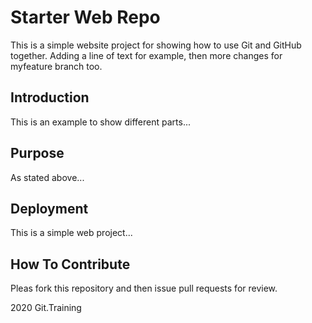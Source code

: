 # Starter Web Repo

This is a simple website project for showing how to use Git and GitHub together. Adding a line of text for example, then more changes for myfeature branch too.

## Introduction

This is an example to show different parts...
## Purpose

As stated above...

## Deployment

This is a simple web project...

## How To Contribute

Pleas fork this repository and then issue pull requests for review.

2020 Git.Training